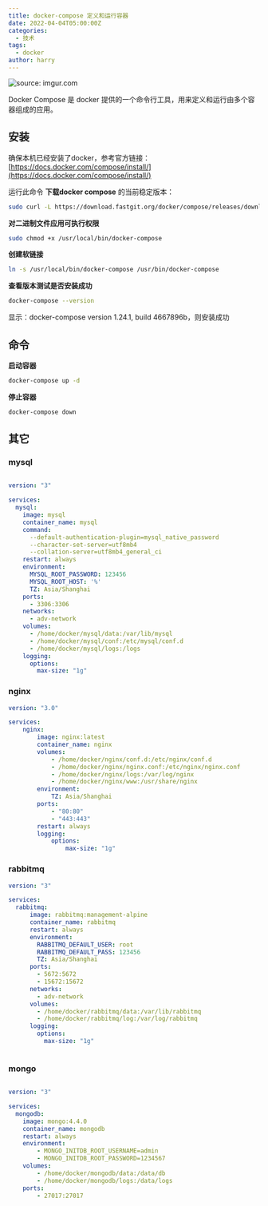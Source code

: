 ```yaml
---
title: docker-compose 定义和运行容器
date: 2022-04-04T05:00:00Z
categories:
  - 技术
tags:
  - docker
author: harry 
---
```


<img src="https://pic.imgdb.cn/item/656f2c2ec458853aef77ecd0.jpg" title="source: imgur.com" />

Docker Compose 是 docker 提供的一个命令行工具，用来定义和运行由多个容器组成的应用。

<!--more-->


## 安装

确保本机已经安装了docker，参考官方链接：[https://docs.docker.com/compose/install/](https://docs.docker.com/compose/install/)

运行此命令 **下载docker compose** 的当前稳定版本：

```sh
sudo curl -L https://download.fastgit.org/docker/compose/releases/download/1.27.4/docker-compose-`uname -s`-`uname -m` > /usr/local/bin/docker-compose
```

**对二进制文件应用可执行权限**


```sh
sudo chmod +x /usr/local/bin/docker-compose
```

**创建软链接**


```sh
ln -s /usr/local/bin/docker-compose /usr/bin/docker-compose
```

**查看版本测试是否安装成功**


```sh
docker-compose --version
```

显示：docker-compose version 1.24.1, build 4667896b，则安装成功

## 命令

**启动容器**

```sh
docker-compose up -d
```

**停止容器**

```sh
docker-compose down
```

## 其它

### mysql

```yaml

version: "3"

services:
  mysql:
    image: mysql
    container_name: mysql
    command:
      --default-authentication-plugin=mysql_native_password
      --character-set-server=utf8mb4
      --collation-server=utf8mb4_general_ci
    restart: always
    environment:
      MYSQL_ROOT_PASSWORD: 123456
      MYSQL_ROOT_HOST: '%'
      TZ: Asia/Shanghai
    ports:
      - 3306:3306
    networks:
      - adv-network
    volumes:
      - /home/docker/mysql/data:/var/lib/mysql
      - /home/docker/mysql/conf:/etc/mysql/conf.d
      - /home/docker/mysql/logs:/logs
    logging:
      options:
        max-size: "1g"

```


### nginx

```yaml
version: "3.0"

services:
    nginx:
        image: nginx:latest
        container_name: nginx
        volumes:
            - /home/docker/nginx/conf.d:/etc/nginx/conf.d
            - /home/docker/nginx/nginx.conf:/etc/nginx/nginx.conf
            - /home/docker/nginx/logs:/var/log/nginx
            - /home/docker/nginx/www:/usr/share/nginx
        environment:
            TZ: Asia/Shanghai
        ports:
            - "80:80"
            - "443:443"
        restart: always
        logging:
            options:
                max-size: "1g"
```

### rabbitmq

```yaml
version: "3"

services:
  rabbitmq:
      image: rabbitmq:management-alpine
      container_name: rabbitmq
      restart: always
      environment:
        RABBITMQ_DEFAULT_USER: root
        RABBITMQ_DEFAULT_PASS: 123456
        TZ: Asia/Shanghai
      ports:
        - 5672:5672
        - 15672:15672
      networks:
        - adv-network
      volumes:
        - /home/docker/rabbitmq/data:/var/lib/rabbitmq
        - /home/docker/rabbitmq/log:/var/log/rabbitmq
      logging:
        options:
          max-size: "1g"



```

### mongo

```yaml

version: "3"

services:
  mongodb:
    image: mongo:4.4.0
    container_name: mongodb
    restart: always
    environment:
        - MONGO_INITDB_ROOT_USERNAME=admin
        - MONGO_INITDB_ROOT_PASSWORD=1234567
    volumes:
        - /home/docker/mongodb/data:/data/db
        - /home/docker/mongodb/logs:/data/logs
    ports:
        - 27017:27017

```
